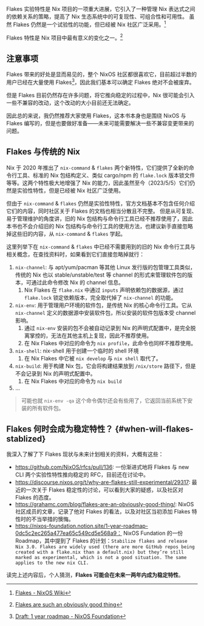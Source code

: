 
Flakes 实验特性是 Nix 项目的一项重大进展，它引入了一种管理 Nix 表达式之间的依赖关系的策略，提高了 Nix 生态系统中的可复现性、可组合性和可用性。
虽然 Flakes 仍然是一个试验性的功能，但已经被 Nix 社区广泛采用。[^1]

Flakes 特性是 Nix 项目中最有意义的变化之一。[^2]

## 注意事项

Flakes 带来的好处是显而易见的，整个 NixOS 社区都很喜欢它，目前超过半数的用户已经在大量使用 Flakes[^3]，因此我们基本可以确定 Flakes 绝对不会被废弃。

但是 Flakes 目前仍然存在许多问题，将它推向稳定的过程中，Nix 很可能会引入一些不兼容的改动，这个改动的大小目前还无法确定。

因此总的来说，我仍然推荐大家使用 Flakes，这本书本身也是围绕 NixOS 与 Flakes 编写的，但是也要做好准备——未来可能需要解决一些不兼容变更带来的问题。

## Flakes 与传统的 Nix

Nix 于 2020 年推出了 `nix-command` & `flakes` 两个新特性，它们提供了全新的命令行工具、标准的 Nix 包结构定义、类似 cargo/npm 的 `flake.lock` 版本锁文件等等。这两个特性极大地增强了 Nix 的能力，因此虽然至今（2023/5/5）它们仍然是实验性特性，但是已经被 Nix 社区广泛使用。

但由于 `nix-command` & `flakes` 仍然是实验性特性，官方文档基本不包含任何介绍它们的内容，同时社区关于 Flakes 的文档也相当分散且不完整。
但是从可复现、易于管理维护的角度讲，旧的 Nix 包结构与命令行工具已经不推荐使用了，因此本书也不会介绍旧的 Nix 包结构与命令行工具的使用方法，也建议新手直接忽略掉这些旧的内容，从 `nix-command` & `flakes` 学起。

这里列举下在 `nix-command` & `flakes` 中已经不需要用到的旧的 Nix 命令行工具与相关概念，在查找资料时，如果看到它们直接忽略掉就行：

1. `nix-channel`: 与 apt/yum/pacman 等其他 Linux 发行版的包管理工具类似，传统的 Nix 也以 stable/unstable/test 等 channel 的形式来管理软件包的版本，可通过此命令修改 Nix 的 channel 信息。
   1. Nix Flakes 在 `flake.nix` 中通过 `inputs` 声明依赖包的数据源，通过 `flake.lock` 锁定依赖版本，完全取代掉了 `nix-channel` 的功能。
2. `nix-env`: 用于管理用户环境的软件包，是传统 Nix 的核心命令行工具。它从 `nix-channel` 定义的数据源中安装软件包，所以安装的软件包版本受 channel 影响。
   1. 通过 `nix-env` 安装的包不会被自动记录到 Nix 的声明式配置中，是完全脱离掌控的，无法在其他主机上复现，因此不推荐使用。
   2. 在 Nix Flakes 中对应的命令为 `nix profile`，此命令也同样不推荐使用。
3. `nix-shell`: nix-shell 用于创建一个临时的 shell 环境
   1. 在 Nix Flakes 中它被 `nix develop` 与 `nix shell` 取代了。
4. `nix-build`: 用于构建 Nix 包，它会将构建结果放到 `/nix/store` 路径下，但是不会记录到 Nix 的声明式配置中。
   1. 在 Nix Flakes 中对应的命令为 `nix build`
5. ...

> 可能也就 `nix-env -qa` 这个命令偶尔还会有些用了，它返回当前系统下安装的所有软件包。

## Flakes 何时会成为稳定特性？ {#when-will-flakes-stablized}

我深入了解了下 Flakes 现状与未来计划相关的资料，大概有这些：

- https://github.com/NixOS/rfcs/pull/136: 一份渐进式地将 Flakes 与 new CLI 两个实验性特性推向稳定的 RFC，目前还在讨论中。
- https://discourse.nixos.org/t/why-are-flakes-still-experimental/29317: 最近的一次关于 Flakes 稳定性的讨论，可以看到大家的疑惑，以及社区对 Flakes 的态度。
- https://grahamc.com/blog/flakes-are-an-obviously-good-thing/: NixOS 社区成员的文章，记录了他对 Flakes 的看法，以及对社区当初添加 Flakes 特性时的不当举措的懊悔。
- https://nixos-foundation.notion.site/1-year-roadmap-0dc5c2ec265a477ea65c549cd5e568a9： NixOS Fundation 的一份 Roadmap，其中提到了 Flakes 的计划：`Stabilize flakes and release Nix 3.0. Flakes are widely used (there are more GitHub repos being created with a flake.nix than a default.nix) but they’re still marked as experimental, which is not a good situation. The same applies to the new nix CLI.`

读完上述内容后，个人猜测，**Flakes 可能会在未来一两年内成为稳定特性**。


[^1]: [Flakes - NixOS Wiki](https://nixos.wiki/index.php?title=Flakes) 
[^2]: [Flakes are such an obviously good thing](https://grahamc.com/blog/flakes-are-an-obviously-good-thing/)
[^3]: [Draft: 1 year roadmap - NixOS Foundation](https://nixos-foundation.notion.site/1-year-roadmap-0dc5c2ec265a477ea65c549cd5e568a9)

